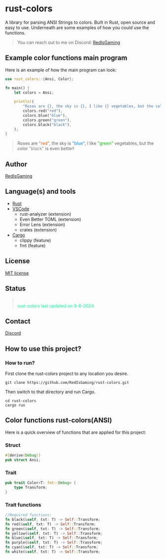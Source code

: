 # rust-colors
A library for parsing ANSI Strings to colors. Built in Rust, open source and easy to use. Underneath are some examples of how you could use the functions.

> You can reach out to me on Discord: [RedIsGaming](https://discordapp.com/users/724341024415285319)<br/>

## Example color functions main program
Here is an example of how the main program can look:
```rs
use rust_colors::{Ansi, Color};

fn main() {
    let colors = Ansi;
    
    println!(
        "Roses are {}, the sky is {}, I like {} vegetables, but the color {} is even better!",
        colors.red("red"),
        colors.blue("blue"),
        colors.green("green"),
        colors.black("black"),
    );
}

```

> Roses are <span style="color: rgb(255, 85, 0)">"red"</span>, the sky is <span style="color: rgb(0, 140, 255)">"blue"</span>, I like <span style="color: rgb(0, 200, 0)">"green"</span> vegetables, but the color <span style="color: rgb(130, 130, 130)">"black"</span> is even better!

## Author
[RedIsGaming](https://github.com/RedIsGaming/)

## Language(s) and tools
- [Rust](https://www.rust-lang.org/tools/install)
- [VSCode](https://code.visualstudio.com/download)
    - rust-analyzer (extension)
    - Even Better TOML (extension)
    - Error Lens (extension)
    - crates (extension)
- [Cargo](https://doc.rust-lang.org/cargo/getting-started/installation.html)
    - clippy (feature)
    - fmt (feature)

## License
[MIT license](LICENSE)

## Status
> <br/>
> <span style="color: #0F9;">rust-colors last updated on 9-6-2024.</span><br/>
> <ins style="font-size: 0px;">.</ins>

## Contact
[Discord](https://discordapp.com/users/724341024415285319)

## How to use this project?
### How to run?
First clone the rust-colors project to any location you desire.
```shell
git clone https://github.com/RedIsGaming/rust-colors.git
```

Then switch to that directory and run Cargo.
```shell
cd rust-colors
cargo run
```

## Color functions rust-colors(ANSI)
Here is a quick overview of functions that are applied for this project:

### Struct
```rs
#[derive(Debug)]
pub struct Ansi;
```

### Trait
```rs
pub trait Color<T: fmt::Debug> {
    type Transform;
}
```

### Trait functions
```rs
//Required functions:
fn black(&self, txt: T) -> Self::Transform;
fn red(&self, txt: T) -> Self::Transform;
fn green(&self, txt: T) -> Self::Transform;
fn yellow(&self, txt: T) -> Self::Transform;
fn blue(&self, txt: T) -> Self::Transform;
fn purple(&self, txt: T) -> Self::Transform;
fn cyan(&self, txt: T) -> Self::Transform;
fn white(&self, txt: T) -> Self::Transform;
```
